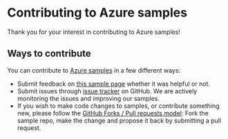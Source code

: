 # Contributing to Azure samples

Thank you for your interest in contributing to Azure samples!

## Ways to contribute

You can contribute to [Azure samples](https://github.com/Azure-Samples/aad-dotnet-manage-passwords) in a few different ways:

- Submit feedback on [this sample page](https://azure.microsoft.com/documentation/samples/aad-dotnet-manage-passwords/) whether it was helpful or not.  
- Submit issues through [issue tracker](https://github.com/Azure-Samples/aad-dotnet-manage-passwords/issues) on GitHub. We are actively monitoring the issues and improving our samples.
- If you wish to make code changes to samples, or contribute something new, please follow the [GitHub Forks / Pull requests model](https://help.github.com/articles/fork-a-repo/): Fork the sample repo, make the change and propose it back by submitting a pull request.